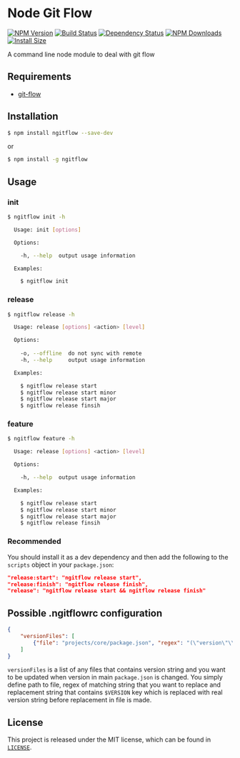 # Node Git Flow

[![NPM Version](https://badge.fury.io/js/ngitflow.svg)](https://www.npmjs.com/package/ngitflow)
[![Build Status](https://travis-ci.org/xbranch/ngitflow.svg?branch=develop)](https://travis-ci.org/xbranch/ngitflow)
[![Dependency Status](https://david-dm.org/xbranch/ngitflow.svg)](https://david-dm.org/xbranch/ngitflow)
[![NPM Downloads](https://img.shields.io/npm/dm/ngitflow.svg?style=flat)](https://npmcharts.com/compare/ngitflow?minimal=true)
[![Install Size](https://packagephobia.now.sh/badge?p=ngitflow)](https://packagephobia.now.sh/result?p=ngitflow)

A command line node module to deal with git flow

## Requirements
- [git-flow](https://github.com/petervanderdoes/gitflow-avh)

## Installation

```bash
$ npm install ngitflow --save-dev
```

or 

```bash
$ npm install -g ngitflow
```

## Usage


### init
```bash
$ ngitflow init -h

  Usage: init [options]

  Options:

    -h, --help  output usage information

  Examples:

    $ ngitflow init
```

### release
```bash
$ ngitflow release -h

  Usage: release [options] <action> [level]

  Options:
    
    -o, --offline  do not sync with remote
    -h, --help     output usage information

  Examples:

    $ ngitflow release start
    $ ngitflow release start minor
    $ ngitflow release start major
    $ ngitflow release finsih
```

### feature
```bash
$ ngitflow feature -h

  Usage: release [options] <action> [level]

  Options:

    -h, --help  output usage information

  Examples:

    $ ngitflow release start
    $ ngitflow release start minor
    $ ngitflow release start major
    $ ngitflow release finsih
```

### Recommended

You should install it as a dev dependency and then add the following to the `scripts` object in your `package.json`:

```json
"release:start": "ngitflow release start",
"release:finish": "ngitflow release finish",
"release": "ngitflow release start && ngitflow release finish"
```

## Possible .ngitflowrc configuration

```json
{
    "versionFiles": [
        {"file": "projects/core/package.json", "regex": "(\"version\"\\s*:\\s*\")[\\s\\S]*?\",", "replacement": "$1$VERSION\","}
    ]
}
```

`versionFiles` is a list of any files that contains version string and you want to be updated when version in main `package.json` is changed. You simply define path to file, regex of matching string that you want to replace and replacement string that contains `$VERSION` key which is replaced with real version string before replacement in file is made. 

## License

This project is released under the MIT license, which can be found in [`LICENSE`](LICENSE).
